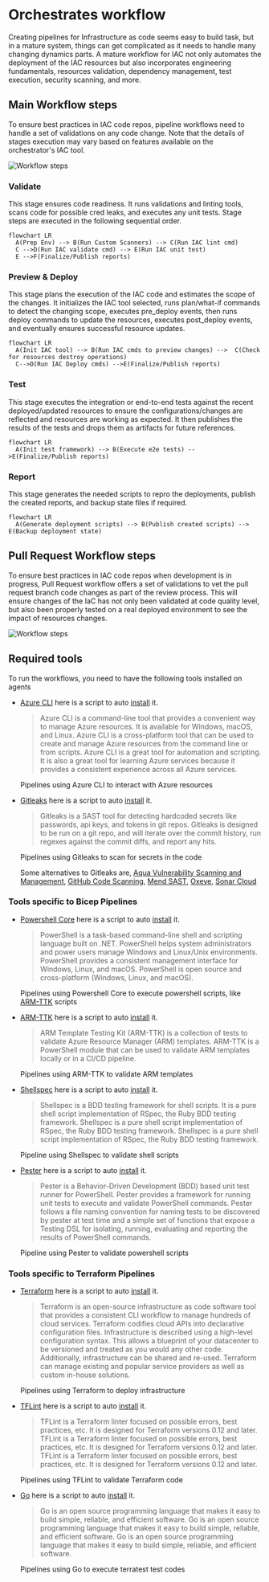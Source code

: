 # Orchestrates workflow

Creating pipelines for Infrastructure as code seems easy to build task, but in a mature system, things can get complicated as it needs to handle many changing dynamics parts. A mature workflow for IAC not only automates the deployment of the IAC resources but also incorporates engineering fundamentals, resources validation, dependency management, test execution, security scanning, and more.

## Main Workflow steps

To ensure best practices in IAC code repos, pipeline workflows need to handle a set of validations on any code change. Note that the details of stages execution may vary based on features available on the orchestrator's IAC tool.

![Workflow steps](images/workflow.png)

### Validate

This stage ensures code readiness. It runs validations and linting tools, scans code for possible cred leaks, and executes any unit tests. Stage steps are executed in the following sequential order.

```mermaid
flowchart LR
  A(Prep Env) --> B(Run Custom Scanners) --> C(Run IAC lint cmd)
  C -->D(Run IAC validate cmd) --> E(Run IAC unit test)
  E -->F(Finalize/Publish reports)
```

### Preview & Deploy

This stage plans the execution of the IAC code and estimates the scope of the changes. It initializes the IAC tool selected, runs plan/what-if commands to detect the changing scope, executes pre_deploy events, then runs deploy commands to update the resources, executes post_deploy events, and eventually ensures successful resource updates.

```mermaid
flowchart LR
  A(Init IAC tool) --> B(Run IAC cmds to preview changes) -->  C(Check for resources destroy operations) 
  C-->D(Run IAC Deploy cmds) -->E(Finalize/Publish reports)
```

### Test

This stage executes the integration or end-to-end tests against the recent deployed/updated resources to ensure the configurations/changes are reflected and resources are working as expected. It then publishes the results of the tests and drops them as artifacts for future references.

```mermaid
flowchart LR
  A(Init test framework) --> B(Execute e2e tests) -->E(Finalize/Publish reports)
```

### Report

This stage generates the needed scripts to repro the deployments, publish the created reports, and backup state files if required.

```mermaid
flowchart LR
  A(Generate deployment scripts) --> B(Publish created scripts) --> E(Backup deployment state)
```

## Pull Request Workflow steps

To ensure best practices in IAC code repos when development is in progress, Pull Request workflow offers a set of validations to vet the pull request branch code changes as part of the review process. This will ensure changes of the IaC has not only been validated at code quality level, but also been properly tested on a real deployed environment to see the impact of resources changes.

![Workflow steps](images/pr_workflow.png)

## Required tools

To run the workflows, you need to have the following tools installed on agents

- [Azure CLI](https://learn.microsoft.com/en-us/cli/azure/install-azure-cli) here is a script to auto [install](../scripts/orchestrators/setup-azcli.sh) it.
  > Azure CLI is a command-line tool that provides a convenient way to manage Azure resources. It is available for Windows, macOS, and Linux. Azure CLI is a cross-platform tool that can be used to create and manage Azure resources from the command line or from scripts. Azure CLI is a great tool for automation and scripting. It is also a great tool for learning Azure services because it provides a consistent experience across all Azure services.

  Pipelines using Azure CLI to interact with Azure resources

- [Gitleaks](https://github.com/zricethezav/gitleaks) here is a script to auto [install](../scripts/orchestrators/setup-gitleaks.sh) it.

  > Gitleaks is a SAST tool for detecting hardcoded secrets like passwords, api keys, and tokens in git repos. Gitleaks is designed to be run on a git repo, and will iterate over the commit history, run regexes against the commit diffs, and report any hits.

  Pipelines using Gitleaks to scan for secrets in the code

  Some alternatives to Gitleaks are, [Aqua Vulnerability Scanning and Management](https://www.aquasec.com/products/container-vulnerability-scanning/), [GitHub Code Scanning](https://docs.github.com/en/code-security/code-scanning/automatically-scanning-your-code-for-vulnerabilities-and-errors/about-code-scanning), [Mend SAST](https://www.mend.io/sast/), [Oxeye](https://www.oxeye.io/solutions/appsec-devsecops), [Sonar Cloud](https://www.sonarsource.com/products/sonarcloud/features/)

### Tools specific to Bicep Pipelines

- [Powershell Core](https://learn.microsoft.com/en-us/powershell/scripting/install/installing-powershell?view=powershell-7.2) here is a script to auto [install](../scripts/orchestrators/setup-powershell.sh) it.

  > PowerShell is a task-based command-line shell and scripting language built on .NET. PowerShell helps system administrators and power users manage Windows and Linux/Unix environments. PowerShell provides a consistent management interface for Windows, Linux, and macOS. PowerShell is open source and cross-platform (Windows, Linux, and macOS).

  Pipelines using Powershell Core to execute powershell scripts, like [ARM-TTK](https://github.com/Azure/arm-ttk) scripts

- [ARM-TTK](https://github.com/Azure/arm-ttk) here is a script to auto [install](../scripts/orchestrators/setup-armttk.sh) it.

  > ARM Template Testing Kit (ARM-TTK) is a collection of tests to validate Azure Resource Manager (ARM) templates. ARM-TTK is a PowerShell module that can be used to validate ARM templates locally or in a CI/CD pipeline.

  Pipelines using ARM-TTK to validate ARM templates

- [Shellspec](https://shellspec.info/) here is a script to auto [install](../scripts/orchestrators/setup-shellspec.sh) it.

  > Shellspec is a BDD testing framework for shell scripts. It is a pure shell script implementation of RSpec, the Ruby BDD testing framework. Shellspec is a pure shell script implementation of RSpec, the Ruby BDD testing framework. Shellspec is a pure shell script implementation of RSpec, the Ruby BDD testing framework.

  Pipeline using Shellspec to validate shell scripts

- [Pester](https://pester.dev/) here is a script to auto [install](../scripts/orchestrators/setup-pester.sh) it.

  > Pester is a Behavior-Driven Development (BDD) based unit test runner for PowerShell. Pester provides a framework for running unit tests to execute and validate PowerShell commands. Pester follows a file naming convention for naming tests to be discovered by pester at test time and a simple set of functions that expose a Testing DSL for isolating, running, evaluating and reporting the results of PowerShell commands.

  Pipeline using Pester to validate powershell scripts

### Tools specific to Terraform Pipelines

- [Terraform](https://www.terraform.io/downloads) here is a script to auto [install](../scripts/orchestrators/setup-terraform.sh) it.

  > Terraform is an open-source infrastructure as code software tool that provides a consistent CLI workflow to manage hundreds of cloud services. Terraform codifies cloud APIs into declarative configuration files. Infrastructure is described using a high-level configuration syntax. This allows a blueprint of your datacenter to be versioned and treated as you would any other code. Additionally, infrastructure can be shared and re-used. Terraform can manage existing and popular service providers as well as custom in-house solutions.

  Pipelines using Terraform to deploy infrastructure

- [TFLint](https://github.com/terraform-linters/tflint) here is a script to auto [install](../scripts/orchestrators/setup-tflint.sh) it.

  > TFLint is a Terraform linter focused on possible errors, best practices, etc. It is designed for Terraform versions 0.12 and later. TFLint is a Terraform linter focused on possible errors, best practices, etc. It is designed for Terraform versions 0.12 and later. TFLint is a Terraform linter focused on possible errors, best practices, etc. It is designed for Terraform versions 0.12 and later.

  Pipelines using TFLint to validate Terraform code

- [Go](https://go.dev/learn/) here is a script to auto [install](../scripts/orchestrators/setup-go.sh) it.

  > Go is an open source programming language that makes it easy to build simple, reliable, and efficient software. Go is an open source programming language that makes it easy to build simple, reliable, and efficient software. Go is an open source programming language that makes it easy to build simple, reliable, and efficient software.

  Pipelines using Go to execute terratest test codes
